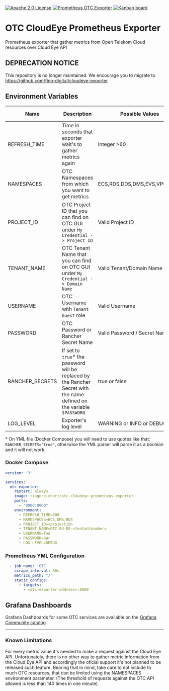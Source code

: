 [![Apache 2.0 License](http://img.shields.io/badge/license-Apache%202.0-green.svg?style=flat)](LICENSE) [![Prometheus OTC Exporter](https://img.shields.io/badge/prometheus-OTC%20CloudEye%20Exporter-red.svg?style=flat)](https://prometheus.io/docs/instrumenting/exporters/#other-monitoring-systems) [![Kanban board](https://img.shields.io/badge/kanban-Trello-blue.svg?style=flat)](https://trello.com/b/IgXJprlt) 

# OTC CloudEye Prometheus Exporter

Prometheus exporter that gather metrics from Open Telekom Cloud resources over Cloud Eye API

## DEPRECATION NOTICE

This repository is no longer maintained. We encourage you to migrate to <https://github.com/fino-digital/cloudeye-exporter>

## Environment Variables

Name     | Description | Possible Values | Default Value
---------|-------------|-----------------|-----------
REFRESH_TIME | Time in seconds that exporter wait's to gather metrics again | Integer >60 | 300
NAMESPACES | OTC Namespaces from which you want to get metrics | ECS,RDS,DDS,DMS,EVS,VPC,ELB... | -
PROJECT_ID | OTC Project ID that you can find on OTC GUI under `My Credential -> Project ID` | Valid Project ID | -
TENANT_NAME | OTC Tenant Name that you can find on OTC GUI under `My Credential -> Domain Name` | Valid Tenant/Domain Name | -
USERNAME | OTC Username with `Tenant Guest` role | Valid Username | - 
PASSWORD | OTC Password or Rancher Secret Name | Valid Password / Secret Name| - 
RANCHER_SECRETS | If set to `true`* the password will be replaced by the Rancher Secret with the name defined on the variable `$PASSWORD` | true or false | false
LOG_LEVEL | Exporter's log level | WARNING or INFO or DEBUG | INFO

\* On YML file (Docker Compose) you will need to use quotes like that: `RANCHER_SECRETS='true'`, otherwise the YML parser will parse it as a boolean and it will not work.

### Docker Compose
``` yaml
version: '3'

services:
  otc-exporter:
    restart: always
    image: tiagoreichert/otc-cloudeye-prometheus-exporter
    ports:
      - "8000:8000"
    environment:
      - REFRESH_TIME=300
      - NAMESPACES=ECS,DMS,RDS
      - PROJECT_ID=<projectid>
      - TENANT_NAME=OTC-EU-DE-<tentantnumber>
      - USERNAME=foo
      - PASSWORD=bar
      - LOG_LEVEL=DEBUG
```

### Prometheus YML Configuration
```yaml
  - job_name: 'OTC'
    scrape_interval: 60s
    metrics_path: "/"
    static_configs:
      - targets:
        - <otc-exporter-address>:8000
```

## Grafana Dashboards

Grafana Dashboards for some OTC services are available on the [Grafana Community catalog](https://grafana.com/orgs/tiagoreichert)

---

### Known Limitations

For every metric value it's needed to make a request against the Cloud Eye API.
Unfortunately, there is no other way to gather metric information from the Cloud Eye
API and accordingly the oficial support it's not planned to be released such feature.
Bearing that in mind, take care to not include to much OTC resources, that can be
limited using the NAMESPACES environment parameter.
(The threshold of requests against the OTC API allowed is less than 140 times in one minute)
